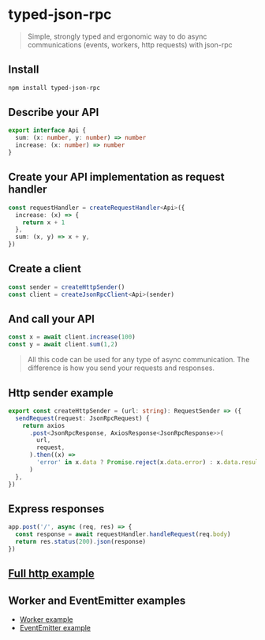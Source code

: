 # typed-json-rpc


>Simple, strongly typed and ergonomic way to do async communications (events, workers, http requests) with json-rpc 

## Install

```bash
npm install typed-json-rpc
```

## Describe your API

```typescript
export interface Api {
  sum: (x: number, y: number) => number
  increase: (x: number) => number
}
```

## Create your API implementation as request handler

```typescript
const requestHandler = createRequestHandler<Api>({
  increase: (x) => {
    return x + 1
  },
  sum: (x, y) => x + y,
})
```

## Create a client
```typescript
const sender = createHttpSender()
const client = createJsonRpcClient<Api>(sender)
```

## And call your API
```typescript
const x = await client.increase(100)
const y = await client.sum(1,2)
```

> All this code can be used for any type of async communication. The difference is how you send your requests and responses.
 
## Http sender example
```typescript
export const createHttpSender = (url: string): RequestSender => ({
  sendRequest(request: JsonRpcRequest) {
    return axios
      .post<JsonRpcResponse, AxiosResponse<JsonRpcResponse>>(
        url,
        request,
      ).then((x) =>
        'error' in x.data ? Promise.reject(x.data.error) : x.data.result,
      )
  },
})
```

## Express responses

```typescript
app.post('/', async (req, res) => {
  const response = await requestHandler.handleRequest(req.body)
  return res.status(200).json(response)
})

```

## [Full http example](https://github.com/ptol/typed-json-rpc/examples/src/http)

## Worker and EventEmitter examples

* [Worker example](https://github.com/ptol/typed-json-rpc/examples/src/worker)
* [EventEmitter example](https://github.com/ptol/typed-json-rpc/examples/src/events)

